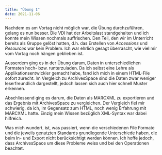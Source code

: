 ```yaml
---
title: "Übung 1"
date: 2021-11-06
---
```


Nachdem es am Vortag nicht möglich war, die Übung durchzuführen, gelang es nun besser. Die VDI hat der Arbeitslast standgehalten und ich konnte mein Wissen nochmals auffrischen. 
Den Teil, den wir im Unterricht bereits als Gruppe gelöst hatten, d.h. das Erstellen von _Accessions_ und _Resources_ war kein Problem. Ich war ehrlich gesagt überrascht, wie viel mir vom Vortag noch hängen geblieben ist.

Ausserdem ging es in der Übung darum, Daten in unterschiedlichen Formaten hoch- bzw. runterzuladen. Da ich selbst eine Lehre als Applikationsentwickler gemacht habe, fand ich mich in einem HTML-File sofort zurecht. Im Vergleich zu ArchivesSpace sind die Daten zwar weniger leserfreundlich dargestellt, jedoch lassen sich auch hier schnell Muster erkennen.

Abschliessend ging es darum, die Daten als MARCXML zu exportieren und das Ergebnis mit ArchivesSpace zu vergleichen. Der Vergleich fiel mir schwierig, da ich, im Gegensatz zum HTML, noch wenig Erfahrung mit MARCXML hatte. Einzig mein Wissen bezüglich XML-Syntax war dabei hilfreich.

Was mich wundert, ist, was passiert, wenn die verschiedenen File Formate und die jeweils genutzten Standards grundlegende Unterschiede haben, die beim In- und Export nicht berücksichtigt werden können. Ich hoffe jedoch, dass ArchivesSpace um diese Probleme weiss und bei den Operationen beachtet.
